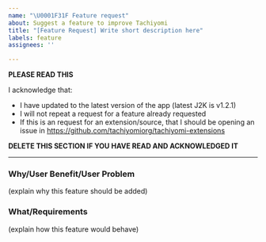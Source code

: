 ```yaml
---
name: "\U0001F31F Feature request"
about: Suggest a feature to improve Tachiyomi
title: "[Feature Request] Write short description here"
labels: feature
assignees: ''

---
```


**PLEASE READ THIS**

I acknowledge that:

- I have updated to the latest version of the app (latest J2K is v1.2.1)
- I will not repeat a request for a feature already requested
- If this is an request for an extension/source, that I should be opening an issue in https://github.com/tachiyomiorg/tachiyomi-extensions

**DELETE THIS SECTION IF YOU HAVE READ AND ACKNOWLEDGED IT**

---

### Why/User Benefit/User Problem
(explain why this feature should be added)

### What/Requirements
(explain how this feature would behave)
